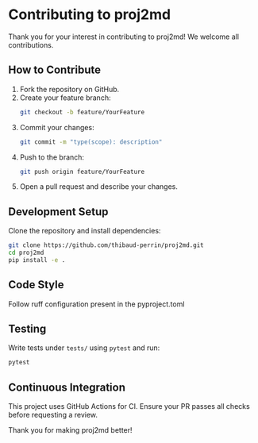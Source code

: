 # Contributing to proj2md

Thank you for your interest in contributing to proj2md! We welcome all
contributions.

## How to Contribute

1. Fork the repository on GitHub.
2. Create your feature branch:
   ```bash
   git checkout -b feature/YourFeature
   ```
3. Commit your changes:
   ```bash
   git commit -m "type(scope): description"
   ```
4. Push to the branch:
   ```bash
   git push origin feature/YourFeature
   ```
5. Open a pull request and describe your changes.

## Development Setup

Clone the repository and install dependencies:

```bash
git clone https://github.com/thibaud-perrin/proj2md.git
cd proj2md
pip install -e .
```

## Code Style

Follow ruff configuration present in the pyproject.toml

## Testing

Write tests under `tests/` using `pytest` and run:

```bash
pytest
```

## Continuous Integration

This project uses GitHub Actions for CI. Ensure your PR passes all checks before
requesting a review.

Thank you for making proj2md better!
